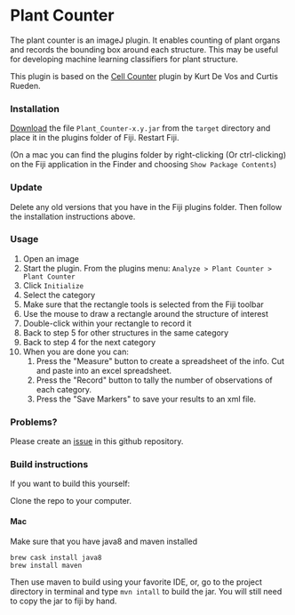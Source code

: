 # Plant Counter

The plant counter is an imageJ plugin.  It enables counting of plant organs and records the bounding box around each structure.  This may be useful for developing machine learning classifiers for plant structure.

This plugin is based on the [Cell Counter](https://github.com/fiji/Cell_Counter) plugin by Kurt De Vos and Curtis Rueden.

### Installation

[Download](https://github.com/StreptanthusDimensions/Plant_Counter/raw/master/target/Plant_Counter-0.1.jar) the file `Plant_Counter-x.y.jar` from the `target` directory and place it in the plugins folder of Fiji.  Restart Fiji.

(On a mac you can find the plugins folder by right-clicking (Or ctrl-clicking) on the Fiji application in the Finder and choosing `Show Package Contents`)

### Update

Delete any old versions that you have in the Fiji plugins folder.  Then follow the installation instructions above.

### Usage

1. Open an image
2. Start the plugin.  From the plugins menu: `Analyze > Plant Counter > Plant Counter`
3. Click `Initialize`
4. Select the category
5. Make sure that the rectangle tools is selected from the Fiji toolbar
6. Use the mouse to draw a rectangle around the structure of interest
7. Double-click within your rectangle to record it
8. Back to step 5 for other structures in the same category
9. Back to step 4 for the next category
10. When you are done you can:
    1. Press the "Measure" button to create a spreadsheet of the info.  Cut and paste into an excel spreadsheet.
    2. Press the "Record" button to tally the number of observations of each category.
    2. Press the "Save Markers" to save your results to an xml file.
    
### Problems?

Please create an [issue](https://github.com/StreptanthusDimensions/Plant_Counter/issues) in this github repository.  
    
### Build instructions

If you want to build this yourself:

Clone the repo to your computer.

#### Mac

Make sure that you have java8 and maven installed

    brew cask install java8
    brew install maven

Then use maven to build using your favorite IDE, or, go to the project directory in terminal and type `mvn intall` to build the jar.  You will still need to copy the jar to fiji by hand.

